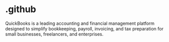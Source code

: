 # .github
QuickBooks is a leading accounting and financial management platform designed to simplify bookkeeping, payroll, invoicing, and tax preparation for small businesses, freelancers, and enterprises.

